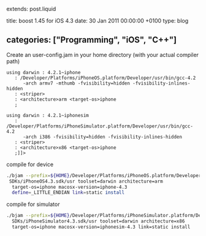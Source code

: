 extends: post.liquid

title: boost 1.45 for iOS 4.3
date: 30 Jan 2011 00:00:00 +0100
type: blog

categories: ["Programming", "iOS", "C++"]
---

Create an user-config.jam in your home directory (with your actual compiler path)

```jam
using darwin : 4.2.1~iphone
   : /Developer/Platforms/iPhoneOS.platform/Developer/usr/bin/gcc-4.2
      -arch armv7 -mthumb -fvisibility=hidden -fvisibility-inlines-hidden
   : <striper>
   : <architecture>arm <target-os>iphone
   ;

using darwin : 4.2.1~iphonesim
   : /Developer/Platforms/iPhoneSimulator.platform/Developer/usr/bin/gcc-4.2
      -arch i386 -fvisibility=hidden -fvisibility-inlines-hidden
   : <striper>
   : <architecture>x86 <target-os>iphone
   ;]]>
```

<!-- more -->

compile for device

```bash
./bjam --prefix=${HOME}/Developer/Platforms/iPhoneOS.platform/Developer/
 SDKs/iPhoneOS4.3.sdk/usr toolset=darwin architecture=arm
  target-os=iphone macosx-version=iphone-4.3
  define=_LITTLE_ENDIAN link=static install
```

compile for simulator

```bash
./bjam --prefix=${HOME}/Developer/Platforms/iPhoneSimulator.platform/Developer/
  SDKs/iPhoneSimulator4.3.sdk/usr toolset=darwin architecture=x86
  target-os=iphone macosx-version=iphonesim-4.3 link=static install
```
